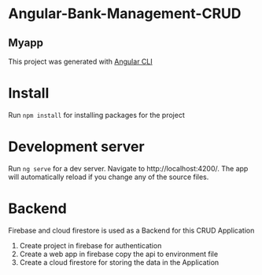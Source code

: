 # Angular-Bank-Management-CRUD

## Myapp
This project was generated with [Angular CLI](https://angular.io/cli) 

# Install
Run `npm install` for installing packages for the project

# Development server
Run `ng serve` for a dev server. Navigate to http://localhost:4200/. The app will automatically reload if you change any of the source files.

# Backend
Firebase and cloud firestore is used as a Backend for this CRUD Application
1. Create project in firebase for authentication
2. Create a web app in firebase copy the api to environment file
3. Create a cloud firestore for storing the data in the Application
